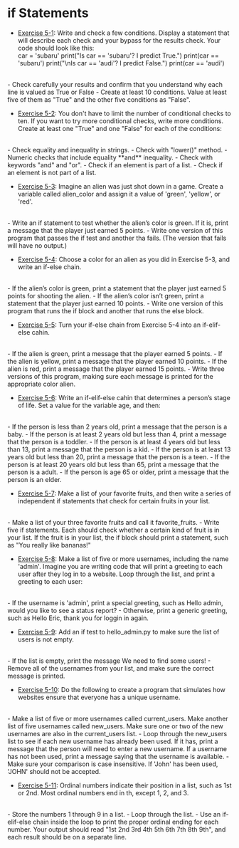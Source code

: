 # if Statements

- [Exercise 5-1](exercise_05_01.py):
Write and check a few conditions. Display a statement that will describe each
check and your bypass for the results check. Your code should look like
this:</br>
car = 'subaru'
print("Is car == 'subaru'? I predict True.")
print(car == 'subaru')
print("\nIs car == 'audi'? I predict False.")
print(car == 'audi')
</br>
  - Check carefully your results and confirm that you understand why each line
is valued as True or False
  - Create at least 10 conditions. Value at least five of them as "True" and
the other five conditions as "False".
</br>

- [Exercise 5-2](exercise_05_02.py):
You don't have to limit the number of conditional checks to ten. If you want
to try more conditional checks, write more conditions. Create at least one
"True" and one "False" for each of the conditions:
</br>
  - Check equality and inequality in strings.
  - Check with "lower()" method.
  - Numeric checks that include equality **and** inequality.
  - Check with keywords "and" and "or".
  - Check if an element is part of a list.
  - Check if an element is not part of a list.
</br>

- [Exercise 5-3](exercise_05_03.py):
Imagine an alien was just shot down in a game. Create a variable called
alien_color and assign it a value of 'green', 'yellow', or 'red'.
</br>
  - Write an if statement to test whether the alien’s color is green. If it is,
print a message that the player just earned 5 points.
  - Write one version of this program that passes the if test and another tha
fails. (The version that fails will have no output.)
</br>

- [Exercise 5-4](exercise_05_04.py):
Choose a color for an alien as you did in Exercise 5-3, and write an if-else
chain.
</br>
  - If the alien’s color is green, print a statement that the player just
earned 5 points for shooting the alien.
  - If the alien’s color isn’t green, print a statement that the player just
earned 10 points.
  - Write one version of this program that runs the if block and another that
runs the else block.
</br>

- [Exercise 5-5](exercise_05_05.py):
Turn your if-else chain from Exercise 5-4 into an if-elif-else cahin.
</br>
  - If the alien is green, print a message that the player earned 5 points.
  - If the alien is yellow, print a message that the player earned 10 points.
  - If the alien is red, print a message that the player earned 15 points.
  - Write three versions of this program, making sure each message is printed
for the appropriate color alien.
</br>

- [Exercise 5-6](exercise_05_06.py):
Write an if-elif-else cahin that determines a person’s stage of life. Set a
value for the variable age, and then:
</br>
  - If the person is less than 2 years old, print a message that the person is
a baby.
  - If the person is at least 2 years old but less than 4, print a message that
the person is a toddler.
  - If the person is at least 4 years old but less than 13, print a message
that the person is a kid.
  - If the person is at least 13 years old but less than 20, print a message
that the person is a teen.
  - If the person is at least 20 years old but less than 65, print a message
that the person is a adult.
  - If the person is age 65 or older, print a message that the person is an
elder.
</br>

- [Exercise 5-7](exercise_05_07.py):
Make a list of your favorite fruits, and then write a series of independent if statements that check for certain fruits in your list.
</br>
  - Make a list of your three favorite fruits and call it favorite_fruits.
  - Write five if statements. Each should check whether a certain kind of
fruit is in your list. If the fruit is in your list, the if block should print
a statement, such as "You really like bananas!"
</br>

- [Exercise 5-8](exercise_05_08.py):
Make a list of five or more usernames, including the name 'admin'. Imagine you are writing code that will print a greeting to each user after they log in to a website. Loop through the list, and print a greeting to each user:
</br>
  - If the username is 'admin', print a special greeting, such as Hello admin,
would you like to see a status report?
  - Otherwise, print a generic greeting, such as Hello Eric, thank you for
loggin in again.
</br>

- [Exercise 5-9](exercise_05_09.py):
Add an if test to hello_admin.py to make sure the list of users is not empty.
</br>
  - If the list is empty, print the message We need to find some users!
  - Remove all of the usernames from your list, and make sure the correct
message is printed.
</br>

- [Exercise 5-10](exercise_05_10.py):
Do the following to create a program that simulates how websites ensure that everyone has a unique username.
</br>
  - Make a list of five or more usernames called current_users. Make another
list of five usernames called new_users. Make sure one or two of the new
usernames are also in the current_users list.
  - Loop through the new_users list to see if each new username has already
been used. If it has, print a message that the person will need to enter a new
username. If a username has not been used, print a message saying that the
username is available.
  - Make sure your comparison is case insensitive. If 'John' has been used,
'JOHN' should not be accepted.
</br>

- [Exercise 5-11](exercise_05_11.py):
Ordinal numbers indicate their position in a list, such as 1st or 2nd. Most ordinal numbers end in th, except 1, 2, and 3.
</br>
  - Store the numbers 1 through 9 in a list.
  - Loop through the list.
  - Use an if-elif-else chain inside the loop to print the proper ordinal
ending for each number. Your output should read "1st 2nd 3rd 4th 5th 6th 7th
8th 9th", and each result should be on a separate line.
</br>
